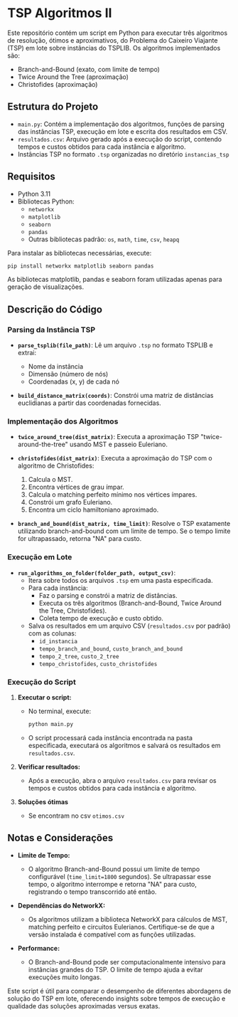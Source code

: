 # TSP Algoritmos II

Este repositório contém um script em Python para executar três algoritmos de resolução, ótimos e aproximativos, do Problema do Caixeiro Viajante (TSP) em lote sobre instâncias do TSPLIB. Os algoritmos implementados são:

- Branch-and-Bound (exato, com limite de tempo)
- Twice Around the Tree (aproximação)
- Christofides (aproximação)

## Estrutura do Projeto

- `main.py`: Contém a implementação dos algoritmos, funções de parsing das instâncias TSP, execução em lote e escrita dos resultados em CSV.
- `resultados.csv`: Arquivo gerado após a execução do script, contendo tempos e custos obtidos para cada instância e algoritmo.
- Instâncias TSP no formato `.tsp` organizadas no diretório `instancias_tsp`

## Requisitos

- Python 3.11
- Bibliotecas Python:
  - `networkx`
  - `matplotlib`
  - `seaborn`
  - `pandas`
  - Outras bibliotecas padrão: `os`, `math`, `time`, `csv`, `heapq`

Para instalar as bibliotecas necessárias, execute:
```bash
pip install networkx matplotlib seaborn pandas
```

As bibliotecas matplotlib, pandas e seaborn foram utilizadas apenas para geração de visualizações.

## Descrição do Código

### Parsing da Instância TSP
- **`parse_tsplib(file_path)`**: Lê um arquivo `.tsp` no formato TSPLIB e extrai:
  - Nome da instância
  - Dimensão (número de nós)
  - Coordenadas (x, y) de cada nó

- **`build_distance_matrix(coords)`**: Constrói uma matriz de distâncias euclidianas a partir das coordenadas fornecidas.

### Implementação dos Algoritmos

- **`twice_around_tree(dist_matrix)`**: Executa a aproximação TSP "twice-around-the-tree" usando MST e passeio Euleriano.
  
- **`christofides(dist_matrix)`**: Executa a aproximação do TSP com o algoritmo de Christofides:
  1. Calcula o MST.
  2. Encontra vértices de grau ímpar.
  3. Calcula o matching perfeito mínimo nos vértices ímpares.
  4. Constrói um grafo Euleriano.
  5. Encontra um ciclo hamiltoniano aproximado.

- **`branch_and_bound(dist_matrix, time_limit)`**: Resolve o TSP exatamente utilizando branch-and-bound com um limite de tempo. Se o tempo limite for ultrapassado, retorna "NA" para custo.

### Execução em Lote

- **`run_algorithms_on_folder(folder_path, output_csv)`**:
  - Itera sobre todos os arquivos `.tsp` em uma pasta especificada.
  - Para cada instância:
    - Faz o parsing e constrói a matriz de distâncias.
    - Executa os três algoritmos (Branch-and-Bound, Twice Around the Tree, Christofides).
    - Coleta tempo de execução e custo obtido.
  - Salva os resultados em um arquivo CSV (`resultados.csv` por padrão) com as colunas:
    - `id_instancia`
    - `tempo_branch_and_bound`, `custo_branch_and_bound`
    - `tempo_2_tree`, `custo_2_tree`
    - `tempo_christofides`, `custo_christofides`

### Execução do Script

1. **Executar o script:**
   - No terminal, execute:
     ```bash
     python main.py
     ```
   - O script processará cada instância encontrada na pasta especificada, executará os algoritmos e salvará os resultados em `resultados.csv`.

2. **Verificar resultados:**
   - Após a execução, abra o arquivo `resultados.csv` para revisar os tempos e custos obtidos para cada instância e algoritmo.
  
3. **Soluções ótimas**
   - Se encontram no csv `otimos.csv`
   
## Notas e Considerações

- **Limite de Tempo:** 
  - O algoritmo Branch-and-Bound possui um limite de tempo configurável (`time_limit=1800` segundos). Se ultrapassar esse tempo, o algoritmo interrompe e retorna "NA" para custo, registrando o tempo transcorrido até então.

- **Dependências do NetworkX:**
  - Os algoritmos utilizam a biblioteca NetworkX para cálculos de MST, matching perfeito e circuitos Eulerianos. Certifique-se de que a versão instalada é compatível com as funções utilizadas.

- **Performance:**
  - O Branch-and-Bound pode ser computacionalmente intensivo para instâncias grandes do TSP. O limite de tempo ajuda a evitar execuções muito longas.

Este script é útil para comparar o desempenho de diferentes abordagens de solução do TSP em lote, oferecendo insights sobre tempos de execução e qualidade das soluções aproximadas versus exatas.
